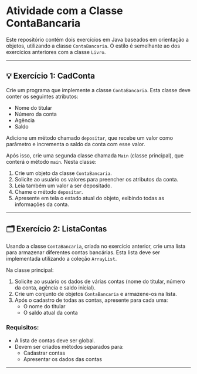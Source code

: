 # Atividade com a Classe ContaBancaria

Este repositório contém dois exercícios em Java baseados em orientação a objetos, utilizando a classe `ContaBancaria`. O estilo é semelhante ao dos exercícios anteriores com a classe `Livro`.

---

## 💡 Exercício 1: CadConta

Crie um programa que implemente a classe `ContaBancaria`. Esta classe deve conter os seguintes atributos:

- Nome do titular
- Número da conta
- Agência
- Saldo

Adicione um método chamado `depositar`, que recebe um valor como parâmetro e incrementa o saldo da conta com esse valor.

Após isso, crie uma segunda classe chamada `Main` (classe principal), que conterá o método `main`. Nesta classe:

1. Crie um objeto da classe `ContaBancaria`.
2. Solicite ao usuário os valores para preencher os atributos da conta.
3. Leia também um valor a ser depositado.
4. Chame o método `depositar`.
5. Apresente em tela o estado atual do objeto, exibindo todas as informações da conta.

---

## 🗂️ Exercício 2: ListaContas

Usando a classe `ContaBancaria`, criada no exercício anterior, crie uma lista para armazenar diferentes contas bancárias. Esta lista deve ser implementada utilizando a coleção `ArrayList`.

Na classe principal:

1. Solicite ao usuário os dados de várias contas (nome do titular, número da conta, agência e saldo inicial).
2. Crie um conjunto de objetos `ContaBancaria` e armazene-os na lista.
3. Após o cadastro de todas as contas, apresente para cada uma:
   - O nome do titular
   - O saldo atual da conta

### Requisitos:

- A lista de contas deve ser global.
- Devem ser criados métodos separados para:
  - Cadastrar contas
  - Apresentar os dados das contas

---
